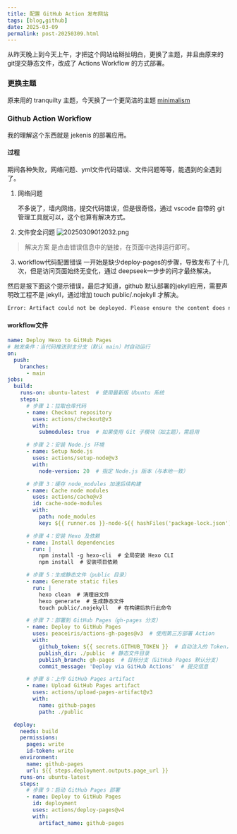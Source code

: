 ```yaml
---
title: 配置 GitHub Action 发布网站
tags: [blog,github]
date: 2025-03-09
permalink: post-20250309.html
---
```


从昨天晚上到今天上午，才把这个网站给掰扯明白，更换了主题，并且由原来的git提交静态文件，改成了 Actions Workflow 的方式部署。

### 更换主题

原来用的 tranquilty 主题，今天换了一个更简洁的主题
[minimalism](https://minimalism.codeover.cn/docs/introduction)

### Github Action Workflow
我的理解这个东西就是 jekenis 的部署应用。

#### 过程
期间各种失败，网络问题、yml文件代码错误、文件问题等等，能遇到的全遇到了。

1. 网络问题

   不多说了，墙内网络，提交代码错误，但是很奇怪，通过 vscode 自带的 git 管理工具就可以，这个也算有解决方式。


2. 文件安全问题
![20250309012032.png](https://s2.loli.net/2025/03/09/i3MPKDIrta8CTgO.png)

> 解决方案 是点击错误信息中的链接，在页面中选择运行即可。

3. workflow代码配置错误
一开始是缺少deploy-pages的步骤，导致发布了十几次，但是访问页面始终无变化，通过 deepseek一步步的问才最终解决。

然后是报下面这个提示错误，最后才知道，github 默认部署的jekyll应用，需要声明改工程不是 jekyll，通过增加 touch public/.nojekyll 才解决。

``` bash
Error: Artifact could not be deployed. Please ensure the content does not contain any hard links, symlinks and total size is less than 10GB.
```

#### workflow文件
``` yml
name: Deploy Hexo to GitHub Pages
# 触发条件：当代码推送到主分支（默认 main）时自动运行
on:
  push:
    branches:
      - main
jobs:
  build:
    runs-on: ubuntu-latest  # 使用最新版 Ubuntu 系统
    steps:
      # 步骤 1：拉取仓库代码
      - name: Checkout repository
        uses: actions/checkout@v3
        with:
          submodules: true  # 如果使用 Git 子模块（如主题），需启用

      # 步骤 2：安装 Node.js 环境
      - name: Setup Node.js
        uses: actions/setup-node@v3
        with:
          node-version: 20  # 指定 Node.js 版本（与本地一致）

      # 步骤 3：缓存 node_modules 加速后续构建
      - name: Cache node modules
        uses: actions/cache@v3
        id: cache-node-modules
        with:
          path: node_modules
          key: ${{ runner.os }}-node-${{ hashFiles('package-lock.json') }}

      # 步骤 4：安装 Hexo 及依赖
      - name: Install dependencies
        run: |
          npm install -g hexo-cli  # 全局安装 Hexo CLI
          npm install  # 安装项目依赖

      # 步骤 5：生成静态文件（public 目录）
      - name: Generate static files
        run: |
          hexo clean  # 清理旧文件
          hexo generate  # 生成静态文件
          touch public/.nojekyll   # 在构建后执行此命令

      # 步骤 7：部署到 GitHub Pages（gh-pages 分支）
      - name: Deploy to GitHub Pages
        uses: peaceiris/actions-gh-pages@v3  # 使用第三方部署 Action
        with:
          github_token: ${{ secrets.GITHUB_TOKEN }}  # 自动注入的 Token，无需手动配置
          publish_dir: ./public  # 静态文件目录
          publish_branch: gh-pages  # 目标分支（GitHub Pages 默认分支）
          commit_message: 'Deploy via GitHub Actions'  # 提交信息

      # 步骤 8：上传 GitHub Pages artifact
      - name: Upload GitHub Pages artifact
        uses: actions/upload-pages-artifact@v3
        with:
          name: github-pages
          path: ./public

  deploy:
    needs: build
    permissions:
      pages: write
      id-token: write
    environment:
      name: github-pages
      url: ${{ steps.deployment.outputs.page_url }}
    runs-on: ubuntu-latest
    steps:
      # 步骤 9：启动 GitHub Pages 部署
      - name: Deploy to GitHub Pages
        id: deployment
        uses: actions/deploy-pages@v4
        with:
          artifact_name: github-pages
```
